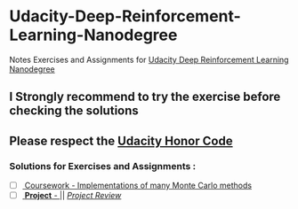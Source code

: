 # Udacity-Deep-Reinforcement-Learning-Nanodegree
Notes Exercises and Assignments for [Udacity Deep Reinforcement Learning Nanodegree](https://classroom.udacity.com/nanodegrees/nd893/syllabus/core-curriculum)

## I Strongly recommend to try the exercise before checking the solutions

## Please respect the [Udacity Honor Code](https://udacity.zendesk.com/hc/en-us/articles/210667103-What-is-the-Udacity-Honor-Code-)

### Solutions for Exercises and Assignments : 

- [ ] [ Coursework - Implementations of many Monte Carlo methods](/coursework/monte-carlo)
- [ ] [ **Project** - ]() || [_Project Review_]() 
